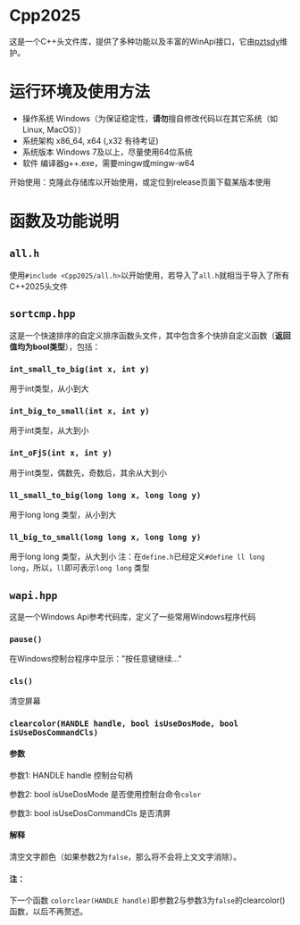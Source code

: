 # Cpp2025



这是一个C++头文件库，提供了多种功能以及丰富的WinApi接口，它由[pztsdy](http://www.github.com/pztsdy)维护。

# 运行环境及使用方法
 - 操作系统
 Windows（为保证稳定性，**请勿**擅自修改代码以在其它系统（如Linux, MacOS））
 - 系统架构
 x86_64, x64 \(,x32 有待考证\)
 - 系统版本
 Windows 7及以上，尽量使用64位系统
 - 软件
 编译器g++.exe，需要mingw或mingw-w64

开始使用：克隆此存储库以开始使用，或定位到release页面下载某版本使用

# 函数及功能说明
## `all.h`
使用`#include <Cpp2025/all.h>`以开始使用，若导入了`all.h`就相当于导入了所有C++2025头文件

## `sortcmp.hpp`
这是一个快速排序的自定义排序函数头文件，其中包含多个快排自定义函数（**返回值均为bool类型**），包括：
### `int_small_to_big(int x, int y)`
用于int类型，从小到大
### `int_big_to_small(int x, int y)`
用于int类型，从大到小
### `int_oFjS(int x, int y)`
用于int类型，偶数先，奇数后，其余从大到小
### `ll_small_to_big(long long x, long long y)`
用于long long 类型，从小到大
### `ll_big_to_small(long long x, long long y)`
用于long long 类型，从大到小
注：在`define.h`已经定义`#define ll long long`，所以，`ll`即可表示`long long` 类型

## `wapi.hpp`
这是一个Windows Api参考代码库，定义了一些常用Windows程序代码
### `pause()`
在Windows控制台程序中显示："按任意键继续..."
### `cls()`
清空屏幕
### `clearcolor(HANDLE handle, bool isUseDosMode, bool isUseDosCommandCls)`
#### 参数
参数1: HANDLE handle   控制台句柄

参数2: bool isUseDosMode   是否使用控制台命令`color`

参数3: bool isUseDosCommandCls   是否清屏
#### 解释
清空文字颜色（如果参数2为`false`，那么将不会将上文文字消除）。
#### 注：
下一个函数 `colorclear(HANDLE handle)`即参数2与参数3为`false`的clearcolor()函数，以后不再赘述。